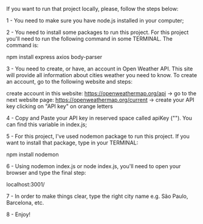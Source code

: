 If you want to run that project locally, please, follow the steps below:

1 - You need to make sure you have node.js installed in your computer;

2 - You need to install some packages to run this project. For this project you'll need to run the following command in some TERMINAL. The command is:

  npm install express axios body-parser

3 - You need to create, or have, an account in Open Weather API. This site will provide all information about cities weather you need to know. To create an account, go to the following website and steps:

  create account in this website: https://openweathermap.org/api -> go to the next website page: https://openweathermap.org/current -> create your API key clicking on "API key" on orange letters

4 - Copy and Paste your API key in reserved space called apiKey (""). You can find this variable in index.js;

5 - For this project, I've used nodemon package to run this project. If you want to install that package, type in your TERMINAL:

  npm install nodemon

6 - Using nodemon index.js or node index.js, you'll need to open your browser and type the final step:

  localhost:3001/

7 - In order to make things clear, type the right city name e.g. São Paulo, Barcelona, etc.

8 - Enjoy!

